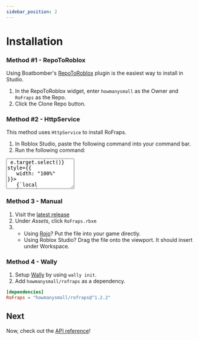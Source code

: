 ```yaml
---
sidebar_position: 2
---
```


# Installation

### Method #1 - RepoToRoblox

Using Boatbomber's [RepoToRoblox](https://devforum.roblox.com/t/repotoroblox-simple-and-quick-github-cloning-into-your-explorer/1000272) plugin is the easiest way to install in Studio.

1. In the RepoToRoblox widget, enter `howmanysmall` as the Owner and `RoFraps` as the Repo.
2. Click the Clone Repo button.

### Method #2 - HttpService

This method uses `HttpService` to install RoFraps.

1. In Roblox Studio, paste the following command into your command bar.
2. Run the following command:

<textarea readonly rows="5" onClick={e => e.target.select()} style={{
   width: "100%"
}}>
   {`local ReplicatedStorage = game:GetService("ReplicatedStorage")
local HttpService = game:GetService("HttpService")
local HttpEnabled = HttpService.HttpEnabled
HttpService.HttpEnabled = true
local function RequestAsync(RequestDictionary)
	return HttpService:RequestAsync(RequestDictionary)
end
local function GetAsync(Url, Headers)
	Headers["cache-control"] = "no-cache"
	local Success, ResponseDictionary = pcall(RequestAsync, {
		Headers = Headers;
		Method = "GET";
		Url = Url;
	})
	if Success then
		if ResponseDictionary.Success then
			return ResponseDictionary.Body
		else
			return false, string.format("HTTP %d: %s", ResponseDictionary.StatusCode, ResponseDictionary.StatusMessage)
		end
	else
		return false, ResponseDictionary
	end
end
local function Initify(Root)
	local InitFile = Root:FindFirstChild("init") or Root:FindFirstChild("init.lua") or Root:FindFirstChild("init.client.lua") or Root:FindFirstChild("init.server.lua")
	if InitFile then
		InitFile.Name = Root.Name
		InitFile.Parent = Root.Parent
		for _, Child in Root:GetChildren() do
			Child.Parent = InitFile
		end
		Root:Destroy()
		Root = InitFile
	end
	for _, Child in Root:GetChildren() do
		Initify(Child)
	end
	return Root
end
local FilesList = HttpService:JSONDecode(assert(GetAsync(
	"https://api.github.com/repos/howmanysmall/RoFraps/contents/src",
	{accept = "application/vnd.github.v3+json"}
)))
local RoFraps = Instance.new("Folder")
RoFraps.Name = "RoFraps"
for _, FileData in FilesList do
	local ModuleScript = Instance.new("ModuleScript")
	ModuleScript.Name = tostring(string.match(FileData.name, "(%w+)%.lua"))
	local Success, Source = GetAsync(FileData.download_url, {})
	if not Success then
		ModuleScript.Source = string.format("--[[\n%*\n]]\nreturn false\n", tostring(Source))
	else
		ModuleScript.Source = tostring(Success)
	end
	ModuleScript.Parent = RoFraps
end
RoFraps.Parent = ReplicatedStorage
Initify(RoFraps)
HttpService.HttpEnabled = HttpEnabled`}
</textarea>

### Method 3 - Manual

1. Visit the [latest release](https://github.com/howmanysmall/RoFraps/releases)
2. Under *Assets*, click `RoFraps.rbxm`
3. - Using [Rojo](https://rojo.space/)? Put the file into your game directly.
   - Using Roblox Studio? Drag the file onto the viewport. It should insert under Workspace.

### Method 4 - Wally

1. Setup [Wally](https://wally.run/) by using `wally init`.
2. Add `howmanysmall/rofraps` as a dependency.

```toml
[dependencies]
RoFraps = "howmanysmall/rofraps@^1.2.2"
```

## Next

Now, check out the [API reference](/api/RoFraps)!
